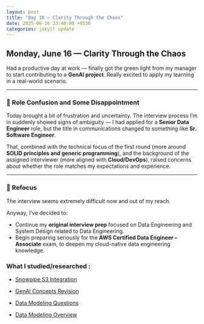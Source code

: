```yaml
---
layout: post
title: "Day 10 – Clarity Through the Chaos"
date: 2025-06-16 23:40:00 +0530
categories: jekyll update
---
```

## Monday, June 16 — Clarity Through the Chaos

Had a productive day at work — finally got the green light from my manager to start contributing to a **GenAI project**. Really excited to apply my learning in a real-world scenario.

---

### 🚨 Role Confusion and Some Disappointment

Today brought a bit of frustration and uncertainty. The interview process I’m in suddenly showed signs of ambiguity — I had applied for a **Senior Data Engineer** role, but the title in communications changed to something like **Sr. Software Engineer**.  

That, combined with the technical focus of the first round (more around **SOLID principles and generic programming**), and the background of the assigned interviewer (more aligned with **Cloud/DevOps**), raised concerns about whether the role matches my expectations and experience.  

---

### 🧭 Refocus

The interview seems extremely difficult now and out of my reach.

Anyway, I’ve decided to:
- Continue my **original interview prep** focused on Data Engineering and System Design related to Data Engineering.
- Begin preparing seriously for the **AWS Certified Data Engineer – Associate** exam, to deepen my cloud-native data engineering knowledge.

### What I studied/researched :

- [Snowpipe S3 Integration](https://chatgpt.com/share/685167e3-f6ac-800e-b307-2db15b39be69)
- [GenAI Concepts Revision](https://chatgpt.com/share/68516803-27a8-800e-a097-7b0fc08f21ca)

- [Data Modeling Questions](https://chatgpt.com/share/6856ae16-28b4-800e-aa7c-c59ad37293ae)
- [Data Modeling Overview](https://chatgpt.com/share/6856ae3b-fc68-800e-bed7-7313ca4da2f8)